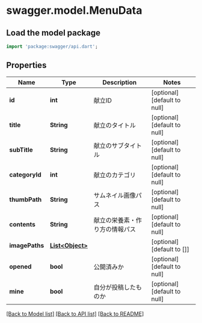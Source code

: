 # swagger.model.MenuData

## Load the model package
```dart
import 'package:swagger/api.dart';
```

## Properties
Name | Type | Description | Notes
------------ | ------------- | ------------- | -------------
**id** | **int** | 献立ID | [optional] [default to null]
**title** | **String** | 献立のタイトル | [optional] [default to null]
**subTitle** | **String** | 献立のサブタイトル | [optional] [default to null]
**categoryId** | **int** | 献立のカテゴリ | [optional] [default to null]
**thumbPath** | **String** | サムネイル画像パス | [optional] [default to null]
**contents** | **String** | 献立の栄養素・作り方の情報パス | [optional] [default to null]
**imagePaths** | [**List&lt;Object&gt;**](Object.md) |  | [optional] [default to []]
**opened** | **bool** | 公開済みか | [optional] [default to null]
**mine** | **bool** | 自分が投稿したものか | [optional] [default to null]

[[Back to Model list]](../README.md#documentation-for-models) [[Back to API list]](../README.md#documentation-for-api-endpoints) [[Back to README]](../README.md)


